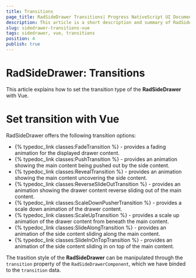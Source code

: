 ```yaml
---
title: Transitions
page_title: RadSideDrawer Transitions| Progress NativeScript UI Documentation
description: This article is a short description and summary of RadSideDrawer's transitions used with Vue
slug: sidedrawer-transitions-vue
tags: sidedrawer, vue, transitions
position: 4
publish: true
---
```


# RadSideDrawer: Transitions

This article explains how to set the transition type of the **RadSideDrawer** with Vue.

# Set transition with Vue

RadSideDrawer offers the following transition options:

* {% typedoc_link classes:FadeTransition %} - provides a fading animation for the displayed drawer content.
* {% typedoc_link classes:PushTransition %} - provides an animation showing the main content being pushed out by the side content.
* {% typedoc_link classes:RevealTransition %} - provides an animation showing the main content uncovering the side content.
* {% typedoc_link classes:ReverseSlideOutTransition %} - provides an animation showing the drawer content reverse sliding out of the main content.
* {% typedoc_link classes:ScaleDownPusherTransition %} - provides a scale down animation of the drawer content.
* {% typedoc_link classes:ScaleUpTransition %} - provides a scale up animation of the drawer content from beneath the main content.
* {% typedoc_link classes:SlideAlongTransition %} - provides an animation of the side content sliding along the main content.
* {% typedoc_link classes:SlideInOnTopTransition %} - provides an animation of the side content sliding in on top of the main content.

The trasition style of the **RadSideDrawer** can be manipulated through the `transition` property of the `RadSideDrawerComponent`, which we have binded to the `transition` data.

<snippet id='sidedrawer-transitions-vue'/>
